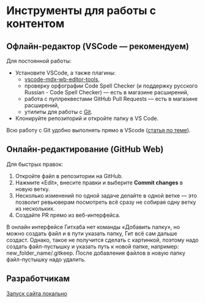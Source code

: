 # Инструменты для работы с контентом

## Офлайн-редактор (VSCode — рекомендуем)

Для постоянной работы:

- Установите VSCode, а также плагины:
  - [vscode-mdx-wb-editor-tools](https://github.com/wirenboard/vscode-mdx-wb-editor-tools),
  - проверку орфографии Code Spell Checker (и поддержку русского Russian - Code Spell Checker) — есть в магазине расширений,
  - работа с пуллреквестами GitHub Pull Requests — есть в магазине расширений,
  - утилиты для работы с [Git](https://git-scm.com/).
- Клонируйте репозиторий и откройте папку в VS Code.

Всю работу с Git удобно выполнять прямо в VScode ([статья по теме](https://htmlacademy.ru/blog/git/git-in-vscode)).

## Онлайн-редактирование (GitHub Web)

Для быстрых правок:

1. Откройте файл в репозитории на GitHub.
2. Нажмите «Edit», внесите правки и выберите **Commit changes** в новую ветку.
3. Несколько изменений по одной задаче делайте в одной ветке — это позволит ревьюверам посмотреть всё сразу не собирая одну ветку из нескольких.
4. Создайте PR прямо из веб-интерфейса.

В онлайн интерфейсе Гитхаба нет команды «Добавить папку», но можно создать файл и в пути указать папку, Гит всё сам дальше создаст. Однако, такое не получится сделать с картинкой, поэтому надо создать файл-пустышку и указать путь к новой папке, например: new_folder_name/.gitkeep. После добавления файлов в новую папку файл-пустышку надо удалить.

## Разработчикам

[Запуск сайта локально](git_instruments_pnpm.md)
